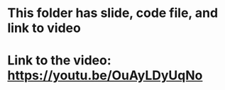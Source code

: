 # This folder has slide, code file, and link to video
# Link to the video: https://youtu.be/OuAyLDyUqNo
